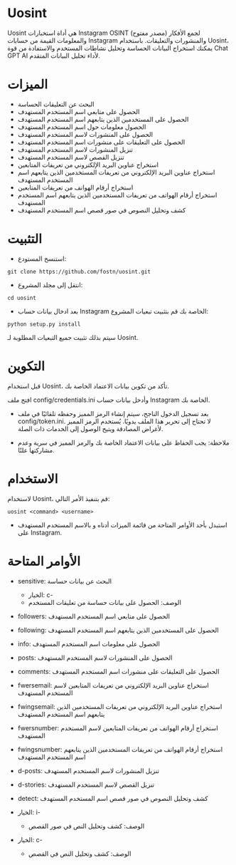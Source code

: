 
# Uosint
Uosint هي أداة استخبارات Instagram OSINT (مصدر مفتوح) لجمع الأفكار والمعلومات القيمة من حسابات Instagram والمنشورات والتعليقات. باستخدام Uosint، يمكنك استخراج البيانات الحساسة وتحليل نشاطات المستخدم والاستفادة من قوة Chat GPT AI لأداء تحليل البيانات المتقدم.

# الميزات
- البحث عن التعليقات الحساسة
- الحصول على متابعي اسم المستخدم المستهدف
- الحصول على المستخدمين الذين يتابعهم اسم المستخدم المستهدف
- الحصول معلومات حول اسم المستخدم المستهدف
- الحصول على المنشورات لاسم المستخدم المستهدف
- الحصول على التعليقات على منشورات اسم المستخدم المستهدف
- تنزيل المنشورات لاسم المستخدم المستهدف
- تنزيل القصص لاسم المستخدم المستهدف
- استخراج عناوين البريد الإلكتروني من تعريفات المتابعين
- استخراج عناوين البريد الإلكتروني من تعريفات المستخدمين الذين يتابعهم اسم المستخدم المستهدف
- استخراج أرقام الهواتف من تعريفات المتابعين
- استخراج أرقام الهواتف من تعريفات المستخدمين الذين يتابعهم اسم المستخدم المستهدف
- كشف وتحليل النصوص في صور قصص اسم المستخدم المستهدف
# التثبيت
- استنسخ المستودع:
```
git clone https://github.com/fostn/uosint.git
```
- انتقل إلى مجلد المشروع:
```
cd uosint
```
-  بعد ادخال بيانات حساب Instagram الخاصة بك قم بتثبيت تبعيات المشروع:
```
python setup.py install
```
سيتم بذلك تثبيت جميع التبعيات المطلوبة لـ Uosint.
# التكوين
قبل استخدام Uosint، تأكد من تكوين بيانات الاعتماد الخاصة بك.

افتح ملف config/credentials.ini وأدخل بيانات حساب Instagram الخاصة بك.

- بعد تسجيل الدخول الناجح، سيتم إنشاء الرمز المميز وحفظه تلقائيًا في ملف config/token.ini. لا تحتاج إلى تحرير هذا الملف يدويًا. يُستخدم الرمز المميز لأغراض المصادقة ويتيح الوصول إلى الخدمات ذات الصلة.

- ملاحظة: يجب الحفاظ على بيانات الاعتماد الخاصة بك والرمز المميز في سرية وعدم مشاركتها علنًا.
# الاستخدام
لاستخدام Uosint، قم بتنفيذ الأمر التالي:

```
uosint <command> <username>
```
- استبدل <command> بأحد الأوامر المتاحة من قائمة الميزات أدناه و<username> بالاسم المستخدم المستهدف على Instagram.
# الأوامر المتاحة

- sensitive: البحث عن بيانات حساسة
   - الخيار: c-
   - الوصف: الحصول على بيانات حساسة من تعليقات المستخدم

- followers: الحصول على متابعي اسم المستخدم المستهدف

- following: الحصول على المستخدمين الذين يتابعهم اسم المستخدم المستهدف

- info: الحصول على معلومات اسم المستخدم المستهدف

- posts: الحصول على المنشورات لاسم المستخدم المستهدف

- comments: الحصول على التعليقات على منشورات اسم المستخدم المستهدف

- fwersemail: استخراج عناوين البريد الإلكتروني من تعريفات المتابعين لاسم المستخدم المستهدف

- fwingsemail: استخراج عناوين البريد الإلكتروني من تعريفات المستخدمين الذين يتابعهم اسم المستخدم المستهدف

- fwersnumber: استخراج أرقام الهواتف من تعريفات المتابعين لاسم المستخدم المستهدف

- fwingsnumber: استخراج أرقام الهواتف من تعريفات المستخدمين الذين يتابعهم اسم المستخدم المستهدف

- d-posts: تنزيل المنشورات لاسم المستخدم المستهدف

- d-stories: تنزيل القصص لاسم المستخدم المستهدف
- detect: كشف وتحليل النصوص في صور قصص اسم المستخدم المستهدف
 - الخيار: i-
   - الوصف: كشف وتحليل النص في صور القصص
 - الخيار: c-
   - الوصف: كشف وتحليل النص في القصص

